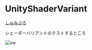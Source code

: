 # UnityShaderVariant

[しゅみぷろ](http://esbrog.hatenablog.com/entry/2016/03/16/021330)

シェーダーバリアントのテストするところ

![sw](http://f.st-hatena.com/images/fotolife/r/radwimps-september/20160316/20160316013934.gif)
